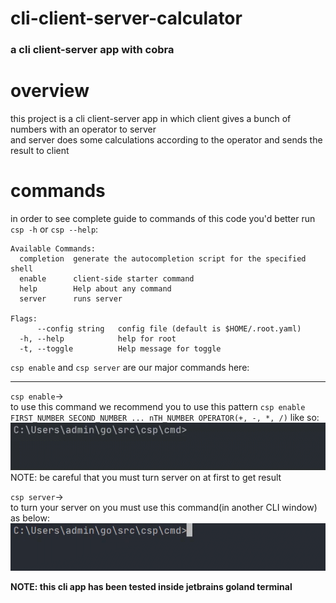 # cli-client-server-calculator #
### a cli client-server app with cobra ###  
# overview #  
this project is a cli client-server app in which client gives a bunch of numbers with an operator to server  
and server does some calculations according to the operator and sends the result to client  
# commands #  
in order to see complete guide to commands of this code you'd better run `csp -h` or `csp --help`:  
``` 
Available Commands:  
  completion  generate the autocompletion script for the specified shell  
  enable      client-side starter command  
  help        Help about any command  
  server      runs server  
  
Flags:  
      --config string   config file (default is $HOME/.root.yaml)  
  -h, --help            help for root  
  -t, --toggle          Help message for toggle  
```  
`csp enable` and `csp server` are our major commands here:  
  - - - -
`csp enable`->  
to use this command we recommend you to use this pattern `csp enable FIRST_NUMBER SECOND_NUMBER ... nTH_NUMBER OPERATOR(+, -, *, /)` like so:  
![picture alt](/gifs/Record_2021_11_27_01_43_51_906_1.gif)  
NOTE: be careful that you must turn server on at first to get result  
  
  
`csp server`->  
to turn your server on you must use this command(in another CLI window) as below:  
![picture alt](/gifs/Record_2021_11_27_01_57_50_310.gif)  
  
__NOTE: this cli app has been tested inside jetbrains goland terminal__ 
